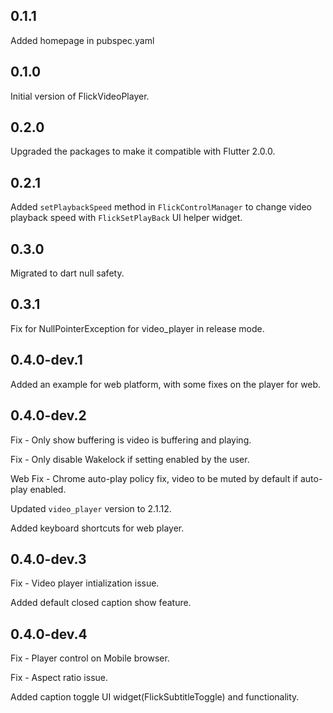 ## 0.1.1

Added homepage in pubspec.yaml

## 0.1.0

Initial version of FlickVideoPlayer.

## 0.2.0

Upgraded the packages to make it compatible with Flutter 2.0.0.

## 0.2.1

Added `setPlaybackSpeed` method in `FlickControlManager` to change video playback speed with `FlickSetPlayBack` UI helper widget.

## 0.3.0

Migrated to dart null safety.

## 0.3.1

Fix for NullPointerException for video_player in release mode.

## 0.4.0-dev.1

Added an example for web platform, with some fixes on the player for web.


## 0.4.0-dev.2

Fix - Only show buffering is video is buffering and playing.

Fix - Only disable Wakelock if setting enabled by the user.

Web Fix - Chrome auto-play policy fix, video to be muted by default if auto-play enabled.

Updated `video_player` version to 2.1.12.

Added keyboard shortcuts for web player.


## 0.4.0-dev.3

Fix - Video player intialization issue.

Added default closed caption show feature.


## 0.4.0-dev.4

Fix - Player control on Mobile browser.

Fix - Aspect ratio issue.

Added caption toggle UI widget(FlickSubtitleToggle) and functionality.

